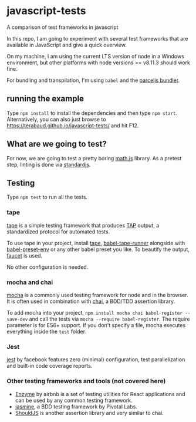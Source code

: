 # javascript-tests
A comparison of test frameworks in javascript

In this repo, I am going to experiment with several test frameworks that are available in JavaScript and give a quick overview.

On my machine, I am using the current LTS version of node in a Windows environment, but other platforms with node versions >= v8.11.3 should work fine. 

For bundling and transpilation, I'm using `babel` and the [parceljs bundler](https://parceljs.org).

## running the example

Type `npm install` to install the dependencies and then type `npm start`.
Alternatively, you can also just browse to https://terabaud.github.io/javascript-tests/ and hit F12.

## What are we going to test?

For now, we are going to test a pretty boring [math.js](https://github.com/terabaud/javascript-tests/blob/master/src/math.js) library.
As a pretest step, linting is done via  [standardjs](https://standardjs.com).

## Testing

Type `npm test` to run all the tests.

### tape

[tape](https://github.com/substack/tape) is a simple testing framework that produces [TAP](http://testanything.org/) output, a standardized protocol for automated tests. 

To use tape in your project, install [tape](https://npmjs.com/package/tape), [babel-tape-runner](https://npmjs.com/package/babel-tape-runner) alongside with  [babel-preset-env](https://npmjs.com/package/babel-preset-env) or any other babel preset you like. To beautify the output, [faucet](https://github.com/substack/faucet) is used.

No other configuration is needed.

### mocha and chai

[mocha](https://mochajs.org) is a commonly used testing framework for node and in the browser. It is often used in combination with [chai](https://chaijs.com), a BDD/TDD assertion library.

To add mocha into your project, `npm install mocha chai babel-register --save-dev` and call the tests via `mocha --require babel-register`. The require parameter is for ES6+ support. If you don't specify a file, mocha executes everything inside the `test` folder.

### Jest

[jest](http://jestjs.io/) by facebook features zero (minimal) configuration, test parallelization and built-in code coverage reports.

### Other testing frameworks and tools (not covered here)

* [Enzyme](https://github.com/airbnb/enzyme) by airbnb is a set of testing utilities for React applications and can be used by any common testing framework.
* [jasmine](https://jasmine.github.io/), a BDD testing framework by Pivotal Labs.
* [ShouldJS](https://shouldjs.github.io) is another assertion library and very similar to chai.
